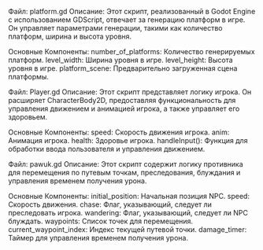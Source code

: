 Файл: platform.gd
Описание:
Этот скрипт, реализованный в Godot Engine с использованием GDScript, отвечает за генерацию платформ в игре. Он управляет параметрами генерации, такими как количество платформ, ширина и высота уровня.

Основные Компоненты:
number_of_platforms: Количество генерируемых платформ.
level_width: Ширина уровня в игре.
level_height: Высота уровня в игре.
platform_scene: Предварительно загруженная сцена платформы.

Файл: Player.gd
Описание:
Этот скрипт представляет логику игрока. Он расширяет CharacterBody2D, предоставляя функциональность для управления движением и анимацией игрока, а также управляет его здоровьем.

Основные Компоненты:
speed: Скорость движения игрока.
anim: Анимация игрока.
health: Здоровье игрока.
handleInput(): Функция для обработки ввода пользователя и управления движением.

Файл: pawuk.gd
Описание:
Этот скрипт содержит логику противника для перемещения по путевым точкам, преследования, блуждания и управления временем получения урона.

Основные Компоненты:
initial_position: Начальная позиция NPC.
speed: Скорость движения.
chase: Флаг, указывающий, следует ли преследовать игрока.
wandering: Флаг, указывающий, следует ли NPC блуждать.
waypoints: Список точек для перемещения.
current_waypoint_index: Индекс текущей путевой точки.
damage_timer: Таймер для управления временем получения урона.
